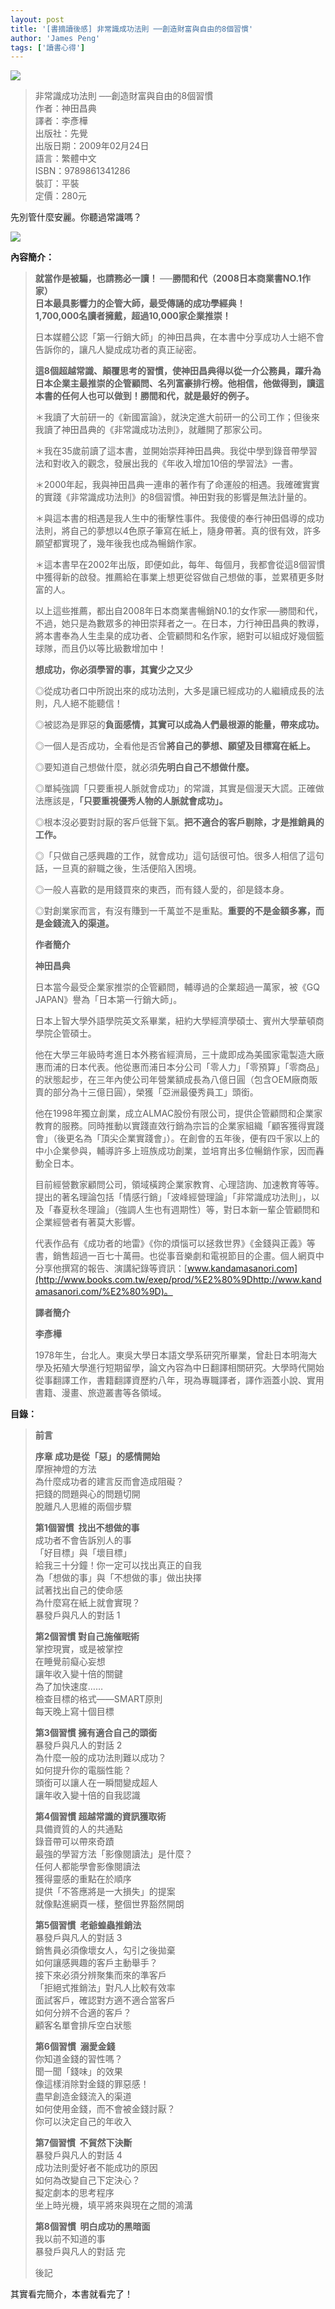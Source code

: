 ```yaml
---
layout: post
title: '[書摘讀後感] 非常識成功法則 ──創造財富與自由的8個習慣'
author: 'James Peng'
tags: ['讀書心得']
---
```


![](https://lh6.googleusercontent.com/-sBkEjietelE/USOEETAiYcI/AAAAAAAAGOU/A0arMCa7J8c/s801/19+-+2)

> 非常識成功法則 ──創造財富與自由的8個習慣  
> 作者：神田昌典  
> 譯者：李彥樺  
> 出版社：先覺  
> 出版日期：2009年02月24日  
> 語言：繁體中文  
> ISBN：9789861341286  
> 裝訂：平裝  
> 定價：280元

先別管什麼安麗。你聽過常識嗎？

![](https://lh5.googleusercontent.com/-rtIzwlud7Cc/USOEEUoBLyI/AAAAAAAAGOM/xd66huepOvs/s801/19+-+1)

**內容簡介：**

> **就當作是被騙，也請務必一讀！ ──勝間和代（2008日本商業書NO.1作家）  
> 日本最具影響力的企管大師，最受傳誦的成功學經典！  
> 1,700,000名讀者擁戴，超過10,000家企業推崇！**
>
> 日本媒體公認「第一行銷大師」的神田昌典，在本書中分享成功人士絕不會告訴你的，讓凡人變成成功者的真正祕密。
>
> **這8個超越常識、顛覆思考的習慣，使神田昌典得以從一介公務員，躍升為日本企業主最推崇的企管顧問、名列富豪排行榜。他相信，他做得到，讀這本書的任何人也可以做到！勝間和代，就是最好的例子。**
>
> ＊我讀了大前研一的《新國富論》，就決定進大前研一的公司工作；但後來我讀了神田昌典的《非常識成功法則》，就離開了那家公司。
>
> ＊我在35歲前讀了這本書，並開始崇拜神田昌典。我從中學到錄音帶學習法和對收入的觀念，發展出我的《年收入增加10倍的學習法》一書。
>
> ＊2000年起，我與神田昌典一連串的著作有了命運般的相遇。我確確實實的實踐《非常識成功法則》的8個習慣。神田對我的影響是無法計量的。
>
> ＊與這本書的相遇是我人生中的衝擊性事件。我傻傻的奉行神田倡導的成功法則，將自己的夢想以4色原子筆寫在紙上，隨身帶著。真的很有效，許多願望都實現了，幾年後我也成為暢銷作家。
>
> ＊這本書早在2002年出版，即便如此，每年、每個月，我都會從這8個習慣中獲得新的啟發。推薦給在事業上想更從容做自己想做的事，並累積更多財富的人。
>
> 以上這些推薦，都出自2008年日本商業書暢銷N0.1的女作家──勝間和代，不過，她只是為數眾多的神田崇拜者之一。在日本，力行神田昌典的教導，將本書奉為人生圭臬的成功者、企管顧問和名作家，絕對可以組成好幾個籃球隊，而且仍以等比級數增加中！
>
> **想成功，你必須學習的事，其實少之又少**
>
> ◎從成功者口中所說出來的成功法則，大多是讓已經成功的人繼續成長的法則，凡人絕不能聽信！
>
> ◎被認為是罪惡的**負面感情，其實可以成為人們最根源的能量，帶來成功。**
>
> ◎一個人是否成功，全看他是否曾**將自己的夢想、願望及目標寫在紙上。**
>
> ◎要知道自己想做什麼，就必須**先明白自己不想做什麼。**
>
> ◎單純強調「只要重視人脈就會成功」的常識，其實是個漫天大謊。正確做法應該是，**「只要重視優秀人物的人脈就會成功」。**
>
> ◎根本沒必要對討厭的客戶低聲下氣。**把不適合的客戶剔除，才是推銷員的工作。**
>
> ◎「只做自己感興趣的工作，就會成功」這句話很可怕。很多人相信了這句話，一旦真的辭職之後，生活便陷入困境。
>
> ◎一般人喜歡的是用錢買來的東西，而有錢人愛的，卻是錢本身。
>
> ◎對創業家而言，有沒有賺到一千萬並不是重點。**重要的不是金額多寡，而是金錢流入的渠道。**
>
> **作者簡介**
>
> **神田昌典**
>
> 日本當今最受企業家推崇的企管顧問，輔導過的企業超過一萬家，被《GQ
> JAPAN》譽為「日本第一行銷大師」。
>
> 日本上智大學外語學院英文系畢業，紐約大學經濟學碩士、賓州大學華頓商學院企管碩士。
>
> 他在大學三年級時考進日本外務省經濟局，三十歲即成為美國家電製造大廠惠而浦的日本代表。他從惠而浦日本分公司「零人力」「零預算」「零商品」的狀態起步，在三年內使公司年營業額成長為八億日圓（包含OEM廠商販賣的部分為十三億日圓），榮獲「亞洲最優秀員工」頭銜。
>
> 他在1998年獨立創業，成立ALMAC股份有限公司，提供企管顧問和企業家教育的服務。同時推動以實踐直效行銷為宗旨的企業家組織「顧客獲得實踐會」（後更名為「頂尖企業實踐會」）。在創會的五年後，便有四千家以上的中小企業參與，輔導許多上班族成功創業，並培育出多位暢銷作家，因而轟動全日本。
>
> 目前經營數家顧問公司，領域橫跨企業家教育、心理諮詢、加速教育等等。提出的著名理論包括「情感行銷」「波峰經營理論」「非常識成功法則」，以及「春夏秋冬理論」（強調人生也有週期性）等，對日本新一輩企管顧問和企業經營者有著莫大影響。
>
> 代表作品有《成功者的地雷》《你的煩惱可以拯救世界》《金錢與正義》等書，銷售超過一百七十萬冊。也從事音樂劇和電視節目的企畫。個人網頁中分享他撰寫的報告、演講紀錄等資訊：[www.kandamasanori.com](http://www.books.com.tw/exep/prod/%E2%80%9Dhttp://www.kandamasanori.com/%E2%80%9D)。
>
> **譯者簡介**
>
> **李彥樺**
>
> 1978年生，台北人。東吳大學日本語文學系研究所畢業，曾赴日本明海大學及拓殖大學進行短期留學，論文內容為中日翻譯相關研究。大學時代開始從事翻譯工作，書籍翻譯資歷約八年，現為專職譯者，譯作涵蓋小說、實用書籍、漫畫、旅遊叢書等各領域。

**目錄：**

> **前言**
>
> **序章 成功是從「惡」的感情開始**  
> 摩擦神燈的方法  
> 為什麼成功者的建言反而會造成阻礙？  
> 把錢的問題與心的問題切開  
> 脫離凡人思維的兩個步驟
>
> **第1個習慣  找出不想做的事**  
> 成功者不會告訴別人的事  
> 「好目標」與「壞目標」  
> 給我三十分鐘！你一定可以找出真正的自我  
> 為「想做的事」與「不想做的事」做出抉擇  
> 試著找出自己的使命感  
> 為什麼寫在紙上就會實現？  
> 暴發戶與凡人的對話 1
>
> **第2個習慣 對自己施催眠術**  
> 掌控現實，或是被掌控  
> 在睡覺前癡心妄想  
> 讓年收入變十倍的關鍵  
> 為了加快速度……  
> 檢查目標的格式——SMART原則  
> 每天晚上寫十個目標
>
> **第3個習慣 擁有適合自己的頭銜**  
> 暴發戶與凡人的對話 2  
> 為什麼一般的成功法則難以成功？  
> 如何提升你的電腦性能？  
> 頭銜可以讓人在一瞬間變成超人  
> 讓年收入變十倍的自我認識
>
> **第4個習慣 超越常識的資訊獲取術**  
> 具備資質的人的共通點  
> 錄音帶可以帶來奇蹟  
> 最強的學習方法「影像閱讀法」是什麼？  
> 任何人都能學會影像閱讀法  
> 獲得靈感的重點在於順序  
> 提供「不答應將是一大損失」的提案  
> 就像點進網頁一樣，整個世界豁然開朗
>
> **第5個習慣  老爺蝗蟲推銷法**  
> 暴發戶與凡人的對話 3  
> 銷售員必須像壞女人，勾引之後拋棄  
> 如何讓感興趣的客戶主動舉手？  
> 接下來必須分辨聚集而來的準客戶  
> 「拒絕式推銷法」對凡人比較有效率  
> 面試客戶，確認對方適不適合當客戶  
> 如何分辨不合適的客戶？  
> 顧客名單會排斥空白狀態
>
> **第6個習慣  溺愛金錢**  
> 你知道金錢的習性嗎？  
> 聞一聞「錢味」的效果  
> 像這樣消除對金錢的罪惡感！  
> 盡早創造金錢流入的渠道  
> 如何使用金錢，而不會被金錢討厭？  
> 你可以決定自己的年收入
>
> **第7個習慣  不貿然下決斷**  
> 暴發戶與凡人的對話 4  
> 成功法則愛好者不能成功的原因  
> 如何為改變自己下定決心？  
> 擬定劇本的思考程序  
> 坐上時光機，填平將來與現在之間的鴻溝
>
> **第8個習慣  明白成功的黑暗面**  
> 我以前不知道的事  
> 暴發戶與凡人的對話 完
>
> 後記

其實看完簡介，本書就看完了！

 

 

 

 

 

 

 

 

 

 

 

 

 

本文結束。

 

 

 

* * * * *

**書摘：成功是從「惡」的感情開始**

> 很多成功人士在追求財富的過程中，活用了這些負能量。
>
> 許多成功的企業家在談話之中，都曾提及**小時候家裡很窮**，或**成績不好**等等回憶。也就是說，**很多社長心中都帶著自卑感**，並靠著想要讓人刮目相看的想法，努力經營公司，最後讓公司上市。
>
> 忌妒和憤怒是非常強大的能量。
>
> 當惡的感情出現的時候，請不要加以否定，而是應該善加利用，藉此推動你的事業。
>
> 把負面感情當成步向成功的技術課題。
>
> 被認為是罪惡的負面感情，其實可以成為人們最根源的能量。
>
>  

 

讀後感：

<table>
<colgroup>
<col width="33%" />
<col width="33%" />
<col width="33%" />
</colgroup>
<tbody>
<tr class="odd">
<td align="left">惡能量
心境
能源</td>
<td align="left">貪
貪得無厭、不知滿足、貪婪、虛榮、嫉妒。
慾望是世界進步的動力。</td>
<td align="left">嗔
怨恨、生氣、憤怒、記仇、賭氣、義憤填膺、敵對、小心眼。
你很弱是因為，恨意，不夠深。。</td>
</tr>
</tbody>
</table>

善用「惡能量」。我應該蠻擅長的。

家裡很窮+成績不好+帶著自卑感。的集合

 

> 人分四種：
>
> ![](https://lh5.googleusercontent.com/-wthS7-v-UTM/USOidXshSoI/AAAAAAAAGQM/J1ZTyHM-Q9I/s801/19+-+3)
>
> ****
>
> ![](https://lh6.googleusercontent.com/-gYNRx6onWCg/USOidU_6uTI/AAAAAAAAGP8/qrrtFdB448I/s801/19+-+2)
>
> ![](https://lh6.googleusercontent.com/-V6iDv1cc5C0/USOidW4WJVI/AAAAAAAAGQE/qiWIs2uI_O8/s801/19+-+1)
>
> 脫離凡人兩步驟：
>
> 1.  活用自己的「**惡**」能量，讓金錢收入在短時間內步上安定的軌道。
> 2.  竭盡心力充實自己的心靈層面。
>
>  

 

**讀後感：**

脫離凡人，是要修仙。我離宗教家越來越接近了。

不要同時追求「金錢」和「心」。

劉邦：先不擇手段取得江山，再推行儒家思想搞仁義道德。

 

* * * * *

**書摘：第1個習慣 找出不想做的事**

> 要決定一個好目標，關鍵在於「找出自己真正想做的事」
>
> 一些人以為自己想做的事，其實他們並不想做。
>
> 要知道自己想做什麼，就必須先明白自己「不想做什麼」。
>
>  
>
> 找出自己的使命感：
>
> 1.  如果我只剩下半年的壽命，有什麼事是我非做不可的？
> 2.  在那半年的時間內，有什麼事是**即使拿不到半毛錢，我也會去做？**

**讀後感：**

22k

* * * * *

**書摘：第2個習慣 對自己施催眠術**

> 在睡覺前癡心妄想。
>
> 我們只需要不斷重複聽對自己有利的話，並把這些話從自己的口中說出來就行了。
>
> 關鍵在於「重複讓自己看見目標」
>
> 睡覺前，呆呆看著寫了目標的紙。睡醒的時候，呆呆看著寫了目標的紙。
>
> 把目標寫下來。
>
> 在設定目標的時候，最好使用現在式。
>
> 寫下達成目標，今天應該做的事。在微小的事也沒關係，總之要能做的到的事。
>
> 養成把寫著目標的紙拿出還看的習慣。
>
> 看著目標的時候，不果腦中一邊幻想的話，效果會更好。
>
>  

讀後感：

癡漢絕學，性幻想。

* * * * *

**書摘：第3個習慣 擁有適合自己的頭銜**

> 認為自己是凡人的人，是沒辦法成功的。
>
> 頭銜可以讓人在一瞬間變成超人。
>
> 創造頭銜時，訣竅在於完美表現出能輕易克服自身缺點的形象。
>
> 例如「Super(超級)OOO」、「Ultra(特級)OOO」、「OO
> Expert(專家)」或是「OO Master(大師)」
>
> 徹底一點，可以邊走邊嘴裡念「我是Super OO」
>
> 不用做其他的努力，只要這樣，你就可以變身了。
>
> 除了改變頭銜之外，改變自己的服裝也是一個方法。
>
> 社長當他開始每天穿西裝、皮鞋來公司。員工就不好意思讓社長做事了。

**讀後感：**

被叫「彭大師」久了變「大師」。

* * * * *

**書摘：第4個習慣 超越常識的資訊獲取術**

> 大量閱讀，多看書，多認識人。
>
> 每次當你讀了一本好書，或遇到良師的時候，是不是會有一種「宛如脫胎換骨」的感覺？
>
> 聽成功企業家或優秀氣管顧問的談話錄音帶(或影片)
>
> 和失敗的人在一起就不會成功
>
> 想要變成有錢人，就必須與有錢人往來。
>
> 想以最快的速度成功，就必須與周遭那些「老是發表負面言論的團體」拉開距離。
>
> 「重視人脈就會成功」的常識，其實是個漫天大謊。正確說法應該是「**只要重視優秀人物的人脈就會成功**」
>
> 能夠跟成功的人打交道的人，都有一個共同特性，出發立場要從單方面期待「對方給我什麼」改為「我能給對方什麼」。

**讀後感：**

三國時代的軍師徐庶應該也是「只重視優秀人物的人脈」

徐庶的人脈：

1.  諸葛亮
2.  龐統

 

* * * * *

**書摘：第5個習慣 老爺蝗蟲推銷法**

> 銷售員必須像壞女人，勾引之後拋棄，「行銷」吸引客戶，然後以「推銷」將不適合的客戶剔除。行銷關鍵就在於利用客戶的「情感」，稱之為「情感行銷」。推銷員的工作是提昇業績，而不是跟客戶交朋友。推銷的目的並不在於說服對方，而在於判斷對方購買意願高不高。好的推銷行為，關鍵並不是說服客戶，而是看穿客戶的本質。所以推銷員應該將時間花在購買意願高的客戶上，至於購買意願低的客戶，則應該盡快剔除。將不想往來的客戶類型明確整理出來。不要在說NO的客戶身上花費太多時間，才能早一點遇到說YES的客戶。
>
>  
>
> 銷售員一旦謙虛起來，客戶就會開始殺價。態度高傲、恐嚇客戶，比對客戶低頭懇求更有效果。正因為你表現出不敢失去任何一個客戶的態度，看起來岌岌可危，所以才吸引不到客戶。在這個世界上，**客戶都是往忙碌又賺錢的公司靠攏的**。「你不想買也沒關係，反正想買的人很多」客戶會不知不覺的「努力說服推銷員將商品賣給他」
>
>  
>
> -   不諂媚客戶。
> -   不累積庫存。
> -   不賣需要售後服務的東西。
> -   不雇用正式員工。
> -   不做太過勞累的工作。
> -   不做電話行銷。
> -   不免費提供諮詢服務。
> -   不做低聲下氣的推銷。盡早讓客戶說NO。
>
>  

**讀後感：**

這根本是蘋果賈柏斯的絕招。

 

* * * * *

**書摘：第6個習慣 溺愛金錢**

> 錢只會被錢吸引。
>
> 創造金錢流入的渠道。一定要珍惜任何一道金錢流入的涓涓細流。
>
> 掌控金錢的三個原則：
>
> 1.  不要對金錢抱持罪惡感。
> 2.  自己的年收入自己決定。
> 3.  創造金錢流入的渠道，不要創造金錢流出的渠道。

**讀後感：**

透明樂捐箱，放越多零錢，越多人捐款零錢。

透明樂捐箱，放越多千元鈔票，越多人捐款千元鈔票。

* * * * *

**書摘：第7個習慣 不貿然下決斷**

> 人會變成自己心中想變成的那個人。

**讀後感：**

大家小時候都差不多，但是人會慢慢變成「心中想像的自己」

* * * * *

**書摘：第8個習慣 明白成功的黑暗面**

> ****電梯的原理：電提要上下移動，必須要有一個重量相同的重物。重物下降，電提上升，重物上升，電梯下降。
>
> 不要追求完美，應該容許某程度的灰色地帶。

**讀後感：**

想賺錢就不要怕弄髒手。

* * * * *

**個人歸納的結論：**

> 善用「邪惡」。想賺錢就不要怕弄髒手。創造金錢流入的渠道。
>
> 創造頭銜、睡前催眠、人會慢慢變成「心中想像的自己」
>
> 大量閱讀、只要重視諸葛亮、龐統等級的人物，把他成為自己人脈。

 

看完本書感覺還不錯，看完後好像更能消化厚黑學了！

最近工作忙碌。看完書都來不及打書摘。

